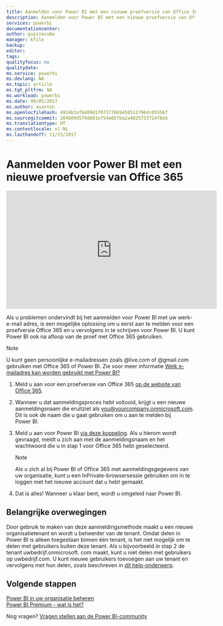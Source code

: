 ```yaml
---
title: Aanmelden voor Power BI met een nieuwe proefversie van Office 365
description: Aanmelden voor Power BI met een nieuwe proefversie van Office 365
services: powerbi
documentationcenter: 
author: guyinacube
manager: kfile
backup: 
editor: 
tags: 
qualityfocus: no
qualitydate: 
ms.service: powerbi
ms.devlang: NA
ms.topic: article
ms.tgt_pltfrm: NA
ms.workload: powerbi
ms.date: 09/05/2017
ms.author: asaxton
ms.openlocfilehash: 4934b3af6409d1f07377869458511796dc05556f
ms.sourcegitcommit: 284b09d579d601e754a05fba2a4025723724f8eb
ms.translationtype: HT
ms.contentlocale: nl-NL
ms.lasthandoff: 11/15/2017
---
```

# <a name="signing-up-for-power-bi-with-a-new-office-365-trial"></a>Aanmelden voor Power BI met een nieuwe proefversie van Office 365
<iframe width="560" height="315" src="https://www.youtube.com/embed/gbSuFST-Nx4?showinfo=0" frameborder="0" allowfullscreen></iframe>

Als u problemen ondervindt bij het aanmelden voor Power BI met uw werk-e-mail adres, is een mogelijke oplossing om u eerst aan te melden voor een proefversie Office 365 en u vervolgens in te schrijven voor Power BI.  U kunt Power BI ook na afloop van de proef met Office 365 gebruiken.

> [!NOTE]
> U kunt geen persoonlijke e-mailadressen zoals @live.com of @gmail.com gebruiken met Office 365 of Power BI. Zie voor meer informatie [Welk e-mailadres kan worden gebruikt met Power BI?](service-self-service-signup-for-power-bi.md#what-email-address-can-be-used-with-power-bi)
> 
> 

1. Meld u aan voor een proefversie van Office 365 [op de website van Office 365](https://go.microsoft.com/fwlink/p/?LinkID=403802).
2. Wanneer u dat aanmeldingsproces hebt voltooid, krijgt u een nieuwe aanmeldingsnaam die eruitziet als you@yourcompany.onmicrosoft.com.  Dit is ook de naam die u gaat gebruiken om u aan te melden bij Power BI.
3. Meld u aan voor Power BI [via deze koppeling](https://portal.office.com/Start/Confirm?Sku=a403ebcc-fae0-4ca2-8c8c-7a907fd6c235&ru=https%3A%2F%2Fapp.powerbi.com%3FredirectedFromSignup%3D1%26noSignUpCheck%3D1).  Als u hierom wordt gevraagd, meldt u zich aan met de aanmeldingsnaam en het wachtwoord die u in stap 1 voor Office 365 hebt geselecteerd.
   
   > [!NOTE]
   > Als u zich al bij Power BI of Office 365 met aanmeldingsgegevens van uw organisatie, kunt u een InPrivate-browsersessie gebruiken om in te loggen met het nieuwe account dat u hebt gemaakt.
   > 
   > 
4. Dat is alles!  Wanneer u klaar bent, wordt u omgeleid naar Power BI.

## <a name="important-considerations"></a>Belangrijke overwegingen
Door gebruik te maken van deze aanmeldingsmethode maakt u een nieuwe organisatietenant en wordt u beheerder van de tenant.  Omdat delen in Power BI is alleen toegestaan binnen één tenant, is het niet mogelijk om te delen met gebruikers buiten deze tenant.  Als u bijvoorbeeld in stap 2 de tenant uwbedrijf.onmicrosoft. com maakt, kunt u niet delen met gebruikers op uwbedrijf.com.  U kunt nieuwe gebruikers toevoegen aan uw tenant en vervolgens met hun delen, zoals beschreven in [dit help-onderwerp](https://support.office.com/en-sg/article/Add-users-individually-to-Office-365---Admin-Help-1970f7d6-03b5-442f-b385-5880b9c256ec?ui=en-US&rs=en-SG&ad=SG).

## <a name="next-steps"></a>Volgende stappen
[Power BI in uw organisatie beheren](service-admin-administering-power-bi-in-your-organization.md)  
[Power BI Premium - wat is het?](service-premium.md)  

Nog vragen? [Vragen stellen aan de Power BI-community](http://community.powerbi.com/)

